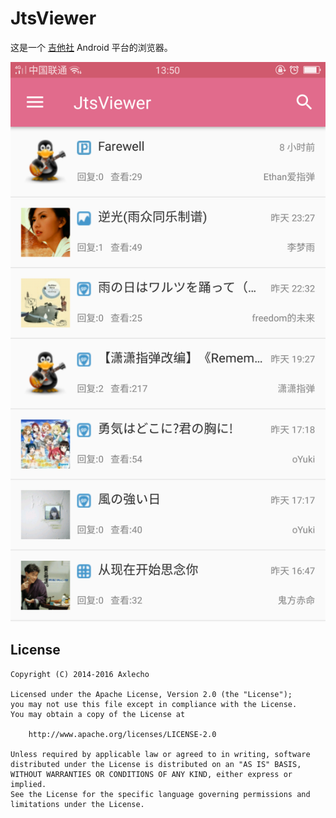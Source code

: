 JtsViewer
===

这是一个 [吉他社](http://www.jitashe.org/) Android 平台的浏览器。

![index-scene](screenshot/index-scene.png)


License
---

    Copyright (C) 2014-2016 Axlecho

    Licensed under the Apache License, Version 2.0 (the "License");
    you may not use this file except in compliance with the License.
    You may obtain a copy of the License at

        http://www.apache.org/licenses/LICENSE-2.0

    Unless required by applicable law or agreed to in writing, software
    distributed under the License is distributed on an "AS IS" BASIS,
    WITHOUT WARRANTIES OR CONDITIONS OF ANY KIND, either express or implied.
    See the License for the specific language governing permissions and
    limitations under the License.